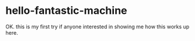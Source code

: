 # hello-fantastic-machine
OK. this is my first try if anyone interested in showing me how this works up here.
